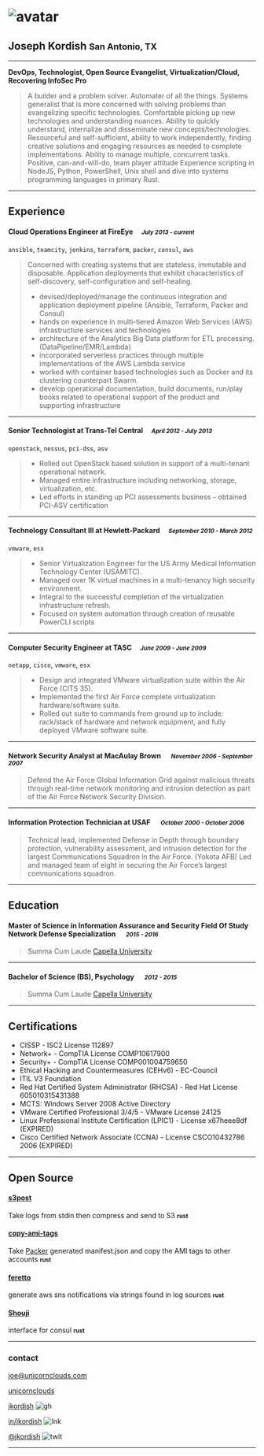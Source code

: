 
# ![avatar][]
## Joseph Kordish <small>San Antonio, TX</small>

---
**DevOps, Technologist, Open Source Evangelist, Virtualization/Cloud, Recovering InfoSec Pro**

> A builder and a problem solver. Automater of all the things. Systems generalist that is more concerned with solving problems than evangelizing specific technologies. Comfortable picking up new technologies and understanding nuances. Ability to quickly understand, internalize and disseminate new concepts/technologies. Resourceful and self-sufficient, ability to work independently, finding creative solutions and engaging resources as needed to complete implementations. Ability to manage multiple, concurrent tasks. Positive, can-and-will-do, team player attitude Experience scripting in NodeJS, Python, PowerShell, Unix shell and dive into systems programming languages in primary Rust.


---
## Experience
#### Cloud Operations Engineer at FireEye &emsp;<small>*July 2013  - current*</small>

`ansible`, `teamcity`, `jenkins`, `terraform`, `packer`, `consul`, `aws`
> Concerned with creating systems that are stateless, immutable and disposable. Application deployments that exhibit characteristics of self-discovery, self-configuration and self-healing.
> * devised/deployed/manage the continuous integration and application deployment pipeline (Ansible, Terraform, Packer and Consul)
> * hands on experience in multi-tiered Amazon Web Services (AWS) infrastructure services and technologies
> * architecture of the Analytics Big Data platform for ETL processing. (DataPipeline/EMR/Lambda)
> * incorporated serverless practices through multiple implementations of the AWS Lambda service
> * worked with container based technologies such as Docker and its clustering counterpart Swarm.
> * develop operational documentation, build documents, run/play books related to operational support of the product and supporting infrastructure

---
#### Senior Technologist at Trans-Tel Central &emsp;<small>*April 2012 - July 2013*</small>

`openstack`, `nessus`, `pci-dss`, `asv`
> * Rolled out OpenStack based solution in support of a multi-tenant operational network.
> * Managed entire infrastructure including networking, storage, virtualization, etc.
> * Led efforts in standing up PCI assessments business – obtained PCI-ASV certification
>

---
#### Technology Consultant III at Hewlett-Packard &emsp;<small>*September 2010 - March 2012*</small>

`vmware`, `esx`
> * Senior Virtualization Engineer for the US Army Medical Information Technology Center (USAMITC).
> * Managed over 1K virtual machines in a multi-tenancy high security environment.
> * Integral to the successful completion of the virtualization infrastructure refresh.
> * Focused on system automation through creation of reusable PowerCLI scripts
>

---
#### Computer Security Engineer at TASC &emsp;<small>*June 2009 - June 2009*</small>

`netapp`, `cisco`, `vmware`, `esx`
> * Design and integrated VMware virtualization suite within the Air Force (CITS 35).
> * Implemented the first Air Force complete virtualization hardware/software suite.
> * Rolled out suite to commands from ground up to include: rack/stack of hardware and network equipment, and fully deployed VMware software suite.

---
#### Network Security Analyst at MacAulay Brown &emsp; <small>*November 2006 - September 2007*</small>
> Defend the Air Force Global Information Grid against malicious threats through real-time network monitoring and intrusion detection as part of the Air Force Network Security Division.

---
#### Information Protection Technician at USAF &emsp; <small>*October 2000 - October 2006*</small>
> Technical lead, implemented Defense in Depth through boundary protection, vulnerability assessment, and intrusion detection for the largest Communications Squadron in the Air Force. (Yokota AFB) Led and managed team of eight in securing the Air Force’s largest communications squadron.

---
## Education
#### Master of Science in Information Assurance and Security Field Of Study Network Defense Specialization &emsp; <small>*2015 - 2016*</small>
> Summa Cum Laude
> [Capella University](http://capella.edu/)

---
#### Bachelor of Science (BS), Psychology &emsp; <small>*2012 - 2015*</small>
> Summa Cum Laude
> [Capella University](http://capella.edu/)

---
## Certifications
* CISSP - ISC2 License 112897
* Network+ - CompTIA License COMP10617900
* Security+ - CompTIA License COMP001004759650
* Ethical Hacking and Countermeasures (CEHv6) - EC-Council
* ITIL V3 Foundation
* Red Hat Certified System Administrator (RHCSA) - Red Hat License 605010315431388
* MCTS: Windows Server 2008 Active Directory
* VMware Certified Professional 3/4/5 - VMware License 24125
* Linux Professional Institute Certification (LPIC1) - License x67heee8df (EXPIRED)
* Cisco Certified Network Associate (CCNA) - License CSCO10432786 2006 (EXPIRED)
---
## Open Source
#### [s3post](https://github.com/jkordish/s3post.rs)
Take logs from stdin then compress and send to S3 <small>**rust**</small>
 
#### [copy-ami-tags](https://github.com/jkordish/copy-ami-tags.rs)
Take [Packer](https://www.packer.io) generated manifest.json and copy the AMI tags to other accounts <small>**rust**</small>

#### [feretto](https://github.com/jkordish/feretto.rs)
generate aws sns notifications via strings found in log sources <small>**rust**</small>

#### [Shouji](https://github.com/jkordish/shouji)
interface for consul <small>**rust**</small>

---
### contact
[joe@unicornclouds.com](mailto:joe@unicornclouds.com)

[unicornclouds][homepage]

[jkordish][github] ![gh][]

[in/jkordish][linkedin] ![lnk][]

[@jkordish][twitter] ![twit][]

---
[avatar]: https://pbs.twimg.com/profile_images/830609016011243520/mbLRNS4F.jpg
[homepage]: http://unicornclouds.com
[twitter]: https://twitter.com/jkordish
[twit]: http://cdn-careers.sstatic.net/careers/Img/icon-twitter.png?v=b1bd58ad2034
[github]: https://github.com/jkordish
[gh]: https://cdn4.iconfinder.com/data/icons/iconsimple-logotypes/512/github-20.png
[linkedin]: https://linkedin.com/in/jkordish
[lnk]: https://cdn4.iconfinder.com/data/icons/social-media-icons-the-circle-set/48/linkedin_circle-20.png
